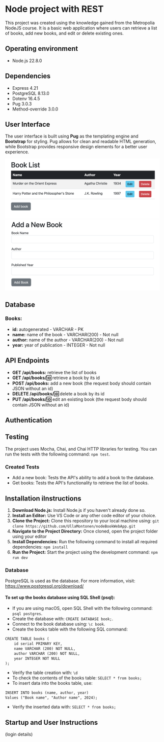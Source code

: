 # Node project with REST
This project was created using the knowledge gained from the Metropolia NodeJS course. It is a basic web application where users can retrieve a list of books, add new books, and edit or delete existing ones.

## Operating environment
- Node.js 22.8.0

## Dependencies
- Express 4.21
- PostgreSQL 8.13.0
- Dotenv 16.4.5
- Pug 3.0.3
- Method-override  3.0.0

## User Interface
The user interface is built using **Pug** as the templating engine and **Bootstrap** for styling. Pug allows for clean and readable HTML generation, while Bootstrap provides responsive design elements for a better user experience.

![book list view](/pictures/booklist.png)
![add book view](/pictures/addBook.png)


## Database
### Books:
- **id:** autogenerated - VARCHAR - PK
- **name:** name of the book - VARCHAR(200) - Not null
- **author:** name of the author - VARCHAR(200) - Not null
- **year:** year of publication - INTEGER - Not null

## API Endpoints
- **GET /api/books:** retrieve the list of books
- **GET /api/books/:id:** retrieve a book by its id
- **POST /api/books:** add a new book (the request body should contain JSON without an id)
- **DELETE /api/books/:id:** delete a book by its id
- **PUT /api/books/:id:** edit an existing book (the request body should contain JSON without an id)

## Authentication


## Testing
The project uses Mocha, Chai, and Chai HTTP libraries for testing. You can run the tests with the following command: `npm test`.

### Created Tests
- Add a new book: Tests the API's ability to add a book to the database.
- Get books: Tests the API's functionality to retrieve the list of books.

## Installation iInstructions
1. **Download Node.js:** Install Node.js if you haven't already done so.
2. **Install an Editor:** Use VS Code or any other code editor of your choice.
3. **Clone the Project:** Clone this repository to your local machine using: `git clone https://github.com/UllaMontonen/nodeBookWebApp.git`
4. **Navigate to the Project Directory:** Once cloned, open the project folder using your editor
5. **Install Dependencies:** Run the following command to install all required dependencies: `npm install`
6. **Run the Project:** Start the project using the development command: `npm run dev`


### Database
PostgreSQL is used as the database. For more information, visit: https://www.postgresql.org/download/ 

#### To set up the books database using SQL Shell (psql):

- If you are using macOS, open SQL Shell with the following command: `psql postgres`. 
- Create the database with: `CREATE DATABASE book;`. 
- Connect to the book database using: `\c book`. 
- Create the books table with the following SQL command:
```
CREATE TABLE books (
    id serial PRIMARY KEY,
    name VARCHAR (200) NOT NULL,
    author VARCHAR (200) NOT NULL,
    year INTEGER NOT NULL 
);
```
- Verify the table creation with: `\d` 
- To check the contents of the books table: `SELECT * from books;`
- To insert data into the books table, use:
```
INSERT INTO books (name, author, year)
Values ("Book name", "Author name", 2024);
```
- Verify the inserted data with: `SELECT * from books;`


## Startup and User Instructions
(login details)